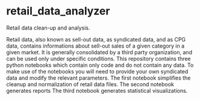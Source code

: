 # retail_data_analyzer
Retail data clean-up and analysis.

Retail data, also known as sell-out data, as syndicated data, and as CPG data, contains informations about sell-out sales of a given category in a given market. It is generally consolidated by a third party organization, and can be used only under specific conditions. 
This repository contains three python notebooks which contain only code and do not contain any data. To make use of the notebooks you will need to provide your own syndicated data and modify the relevant parameters. 
The first notebook simplifies the cleanup and normalization of retail data files. 
The second notebook generates reports
The third notebook generates statistical visualizations.

